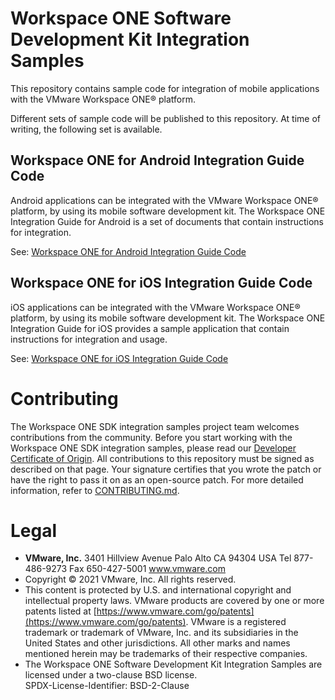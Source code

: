 # Workspace ONE Software Development Kit Integration Samples
This repository contains sample code for integration of mobile applications with
the VMware Workspace ONE® platform.

Different sets of sample code will be published to this repository. At time of
writing, the following set is available.

## Workspace ONE for Android Integration Guide Code
Android applications can be integrated with the VMware Workspace ONE® platform,
by using its mobile software development kit. The Workspace ONE Integration
Guide for Android is a set of documents that contain instructions for
integration.

See:
[Workspace ONE for Android Integration Guide Code](IntegrationGuideForAndroid)

## Workspace ONE for iOS Integration Guide Code
iOS applications can be integrated with the VMware Workspace ONE® platform,
by using its mobile software development kit. The Workspace ONE Integration
Guide for iOS provides a sample application that contain instructions for
integration and usage.

See:
[Workspace ONE for iOS Integration Guide Code](IntegrationGuideForiOS)

# Contributing
The Workspace ONE SDK integration samples project team welcomes contributions
from the community. Before you start working with the Workspace ONE SDK
integration samples, please read our
[Developer Certificate of Origin](https://cla.vmware.com/dco). All contributions
to this repository must be signed as described on that page. Your signature
certifies that you wrote the patch or have the right to pass it on as an
open-source patch. For more detailed information, refer to
[CONTRIBUTING.md](CONTRIBUTING.md).

# Legal
-   **VMware, Inc.** 3401 Hillview Avenue Palo Alto CA 94304 USA
    Tel 877-486-9273 Fax 650-427-5001 www.vmware.com
-   Copyright © 2021 VMware, Inc. All rights reserved.
-   This content is protected by U.S. and international copyright and
    intellectual property laws. VMware products are covered by one
    or more patents listed at
    [https://www.vmware.com/go/patents](https://www.vmware.com/go/patents).
    VMware is a registered trademark or trademark of VMware, Inc. and its
    subsidiaries in the United States and other jurisdictions. All other marks
    and names mentioned herein may be trademarks of their respective companies.
-   The Workspace ONE Software Development Kit Integration Samples are
    licensed under a two-clause BSD license.  
    SPDX-License-Identifier: BSD-2-Clause
